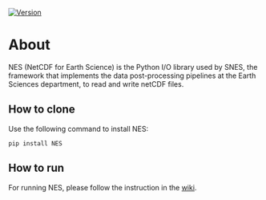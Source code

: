 [![Version](https://earth.bsc.es/gitlab/es/NES/-/badges/release.svg?key_text=Latest+release)](https://earth.bsc.es/gitlab/es/NES/-/tags)

# About

NES (NetCDF for Earth Science) is the Python I/O library used by SNES, the framework that implements the data post-processing pipelines at the Earth Sciences department, to read and write netCDF files.

## How to clone

Use the following command to install NES:

```
pip install NES
```

## How to run

For running NES, please follow the instruction in 
the [wiki](https://earth.bsc.es/gitlab/es/NES/-/wikis/home).